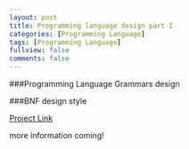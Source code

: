 ```yaml
---
layout: post
title: Programming language design part I
categories: [Programming Language]
tags: [Programming Language]
fullview: false
comments: false
---
```


###Programming Language Grammars design


###BNF design style

[Project Link](https://github.com/scao7/cs403)

more information coming!
